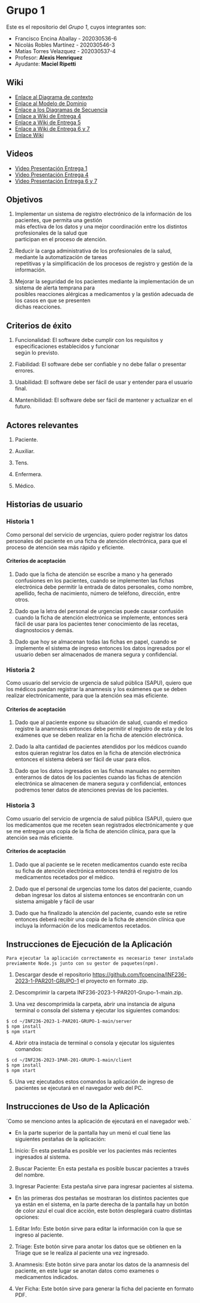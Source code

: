# Grupo 1

Este es el repositorio del *Grupo 1*, cuyos integrantes son:

* Francisco Encina Aballay - 202030536-6
* Nicolás Robles Martínez - 202030546-3
* Matías Torres Velazquez - 202030537-4
* Profesor: **Alexis Henriquez**
* Ayudante: **Maciel Ripetti**

## Wiki
* [Enlace al Diagrama de contexto](https://github.com/fcoencina/INF236-2023-1-PAR201-GRUPO-1/wiki/Diagrama-de-Contexto)
* [Enlace al Modelo de Dominio](https://github.com/fcoencina/INF236-2023-1-PAR201-GRUPO-1/wiki/Modelo-de-Dominio)
* [Enlace a los Diagramas de Secuencia](https://github.com/fcoencina/INF236-2023-1-PAR201-GRUPO-1/wiki/Diagramas-de-Secuencia)
* [Enlace a Wiki de Entrega 4](https://github.com/fcoencina/INF236-2023-1-PAR201-GRUPO-1/wiki/Entrega-4)
* [Enlace a Wiki de Entrega 5](https://github.com/fcoencina/INF236-2023-1-PAR201-GRUPO-1/wiki/Entrega-5)
* [Enlace a Wiki de Entrega 6 y 7](https://github.com/fcoencina/INF236-2023-1-PAR201-GRUPO-1/wiki/Entrega-6-y-7)
* [Enlace Wiki](https://github.com/fcoencina/INF236-2023-1-PAR201-GRUPO-1/wiki)

## Videos

* [Video Presentación Entrega 1](https://youtu.be/n5oyO6FyPAQ)
* [Video Presentación Entrega 4](https://youtu.be/cCnYCzlATi8)
* [Video Presentación Entrega 6 y 7]()

## Objetivos

1. Implementar un sistema de registro electrónico de la información de los pacientes, que permita una gestión  
más efectiva de los datos y una mejor coordinación entre los distintos profesionales de la salud que  
participan en el proceso de atención.

2. Reducir la carga administrativa de los profesionales de la salud, mediante la automatización de tareas  
repetitivas y la simplificación de los procesos de registro y gestión de la información.

3. Mejorar la seguridad de los pacientes mediante la implementación de un sistema de alerta temprana para  
posibles reacciones alérgicas a medicamentos y la gestión adecuada de los casos en que se presenten  
dichas reacciones.

## Criterios de éxito

1. Funcionalidad: El software debe cumplir con los requisitos y especificaciones establecidos y funcionar  
según lo previsto.

2. Fiabilidad: El software debe ser confiable y no debe fallar o presentar errores.  

3. Usabilidad: El software debe ser fácil de usar y entender para el usuario final.

4. Mantenibilidad: El software debe ser fácil de mantener y actualizar en el futuro.

## Actores relevantes

1. Paciente.

2. Auxiliar.

3. Tens.

4. Enfermera.

5. Médico.

## Historias de usuario

### Historia 1
Como personal del servicio de urgencias, quiero poder registrar los datos personales del paciente en una ficha de atención electrónica, para que el proceso de atención sea más rápido y eficiente.

#### Criterios de aceptación
1. Dado que la ficha de atención se escribe a mano y ha generado confusiones en los pacientes, cuando se implementen las fichas electrónica debe permitir la entrada de datos personales, como nombre, apellido, fecha de nacimiento, número de teléfono, dirección, entre otros.

2. Dado que la letra del personal de urgencias puede causar confusión cuando la ficha de atención electrónica se implemente, entonces será fácil de usar para los pacientes tener conocimiento de las recetas, diagnostocios y demás.

3. Dado que hoy se almacenan todas las fichas en papel, cuando se implemente el sistema de ingreso entonces los datos ingresados por el usuario deben ser almacenados de manera segura y confidencial.

### Historia 2
Como usuario del servicio de urgencia de salud pública (SAPU), quiero que los médicos puedan registrar la anamnesis y los exámenes que se deben realizar electrónicamente, para que la atención sea más eficiente.

#### Criterios de aceptación
1. Dado que al paciente expone su situación de salud, cuando el medico registre la anamnesis entonces debe permitir el registro de esta y de los exámenes que se deben realizar en la ficha de atención electrónica.

2. Dado la alta cantidad de pacientes atendidos por los médicos cuando estos quieran registrar los datos en la ficha de atención electrónica entonces el sistema deberá ser fácil de usar para ellos.

3. Dado que los datos ingresados en las fichas manuales no permiten enterarnos de datos de los pacientes cuando las fichas de atención electrónica se almacenen de manera segura y confidencial, entonces podremos tener datos de atenciones previas de los pacientes.

### Historia 3
Como usuario del servicio de urgencia de salud pública (SAPU), quiero que los medicamentos que me receten sean registrados electrónicamente y que se me entregue una copia de la ficha de atención clínica, para que la atención sea más eficiente.

#### Criterios de aceptación
1. Dado que al paciente se le receten medicamentos cuando este reciba su ficha de atención electrónica entonces tendrá el registro de los medicamentos recetados por el médico.

2. Dado que el personal de urgencias tome los datos del paciente, cuando deban ingresar los datos al sistema entonces se encontrarán con un sistema amigable y fácil de usar

3. Dado que ha finalizado la atención del paciente, cuando este se retire entonces deberá recibir una copia de la ficha de atención clínica que incluya la información de los medicamentos recetados.

## Instrucciones de Ejecución de la Aplicación

`Para ejecutar la aplicación correctamente es necesario tener instalado previamente Node.js junto con su gestor de paquetes(npm).`

1. Descargar desde el repositorio https://github.com/fcoencina/INF236-2023-1-PAR201-GRUPO-1 el proyecto en formato .zip.

2. Descomprimir la carpeta INF236-2023-1-PAR201-Grupo-1-main.zip.

3. Una vez descomprimida la carpeta, abrir una instancia de alguna terminal o consola del sistema y ejecutar los siguientes comandos: 

```
$ cd ~/INF236-2023-1-PAR201-GRUPO-1-main/server
$ npm install
$ npm start
```

4. Abrir otra instacia de terminal o consola y ejecutar los siguientes comandos:
```
$ cd ~/INF236-2023-1PAR-201-GRUPO-1-main/client
$ npm install
$ npm start
```
5. Una vez ejecutados estos comandos la aplicación de ingreso de pacientes se ejecutará en el navegador web del PC.

## Instrucciones de Uso de la Aplicación

´Como se menciono antes la aplicación de ejecutará en el navegador web.´

* En la parte superior de la pantalla hay un menú el cual tiene las siguientes pestañas de la aplicación:

1. Inicio: En esta pestaña es posible ver los pacientes más recientes ingresados al sistema.

2. Buscar Paciente: En esta pestaña es posible buscar pacientes a través del nombre.

3. Ingresar Paciente: Esta pestaña sirve para ingresar pacientes al sistema.

* En las primeras dos pestañas se mostraran los distintos pacientes que ya están en el sistema, en la parte derecha de la pantalla hay
un botón de color azul el cual dice acción, este botón desplegará cuatro distintas opciones:

1. Editar Info: Este botón sirve para editar la información con la que se ingreso al paciente.

2. Triage: Este botón sirve para anotar los datos que se obtienen en la Triage que se le realiza al paciente una vez ingresado.

3. Anamnesis: Este botón sirve para anotar los datos de la anamnesis del paciente, en este lugar se anotan datos como examenes o medicamentos
indicados.

4. Ver Ficha: Este botón sirve para generar la ficha del paciente en formato PDF.
